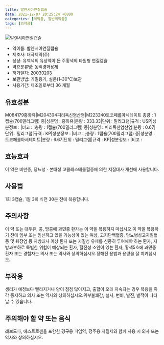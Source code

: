 ```yaml
---
title: 발렌시아연질캡슐
date: 2021-12-07 20:25:24 +0800
categories: [의약품, 일반의약품]
tags: [의약품]
---
```

![발렌시아연질캡슐](https://nedrug.mfds.go.kr/pbp/cmn/itemImageDownload/147809062320700184)

- 약이름: 발렌시아연질캡슐
- 제조사: 태극제약(주)
- 성상: 유백색의 유상액이 든 주황색의 타원형 연질캡슐
- 약효분류명: 동맥경화용제
- 허가일자: 20030203
- 보관방법: 기밀용기, 실온(1-30℃)보관
- 사용기간: 제조일로부터 36 개월
## 유효성분
M084179홍화유|M204304피리독신염산염|M223240토코페롤아세테이트
총량 : 1캡슐(700밀리그램) 중|성분명 : 홍화유|분량 : 333.33|단위 : 밀리그램|규격 : USP|성분정보 : |비고 : ;총량 : 1캡슐(700밀리그램) 중|성분명 : 피리독신염산염|분량 : 0.67|단위 : 밀리그램|규격 : KP|성분정보 : |비고 : ;총량 : 1캡슐(700밀리그램) 중|성분명 : 토코페롤아세테이트|분량 : 6.67|단위 : 밀리그램|규격 : KP|성분정보 : |비고 :
## 효능효과
이 약은 비만증, 당뇨성ㆍ본태성 고콜레스테롤혈증에 의한 지질대사 개선에 사용합니다.
## 사용법
1회 3캡슐, 1일 3회 식전 30분 전에 복용합니다.
## 주의사항
이 약 또는 대두유, 콩, 땅콩에 과민증 환자는 이 약을 복용하지 마십시오.이 약을 복용하기 전에 임부 또는 임신하고 있을 가능성이 있는 여성, 고지단백혈증, 당뇨병성고지질혈증 및 췌장염 등 지방대사 이상 환자 또는 지질성 유제를 신중히 투여해야 하는 환자, 지방과부하로 특별한 위험이 예상되는 환자, 혈전성 소인이 있는 환자, 황색5호에 과민증 환자 또는 경험자는 의사 또는 약사와 상의하십시오.정해진 용법과 용량을 잘 지키십시오.
## 부작용
생리가 예정보다 빨라지거나 양이 점점 많아지고, 출혈이 오래 지속되는 경우 복용을 즉각 중지하고 의사 또는 약사와 상의하십시오.위부불쾌감, 설사, 변비, 발진, 발적이 나타날 수 있습니다.
## 주의해야 할 약 또는 음식
레보도파, 에스트로겐을 포함한 경구용 피임약, 정주용 지질제와 함께 사용 시 의사 또는 약사와 상의하십시오.
